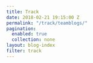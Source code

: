```yaml
---
title: Track 
date: 2018-02-21 19:15:00 Z
permalink: "/track/teamblogs/"
pagination:
  enabled: true
  collection: none
layout: blog-index
filter: track
---
```



